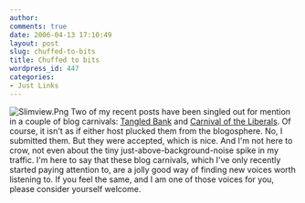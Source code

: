 ```yaml
---
author:
comments: true
date: 2006-04-13 17:10:49
layout: post
slug: chuffed-to-bits
title: Chuffed to bits
wordpress_id: 447
categories:
- Just Links
---
```


![Slimview.Png](/uploads/2006/04/slimview.png.png) Two of my recent posts have been singled out for mention in a couple of blog carnivals: [Tangled Bank](http://digitalbio.blogspot.com/2006/04/tangled-bank-51-seattle-tour_11.html) and [Carnival of the Liberals](http://scienceblogs.com/pharyngula/2006/04/carnival_of_the_liberals_10.php). Of course, it isn't as if either host plucked them from the blogosphere. No, I submitted them. But they were accepted, which is nice. And I'm not here to crow, not even about the tiny just-above-background-noise spike in my traffic. I'm here to say that these blog carnivals, which I've only recently started paying attention to, are a jolly good way of finding new voices worth listening to. If you feel the same, and I am one of those voices for you, please consider yourself welcome.


